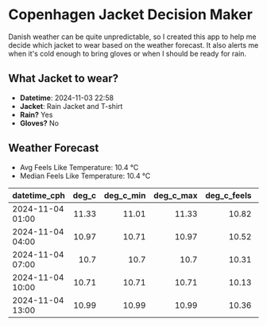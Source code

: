 
# Copenhagen Jacket Decision Maker

Danish weather can be quite unpredictable, so I created this app to help me decide which jacket to wear based on the weather forecast. 
It also alerts me when it's cold enough to bring gloves or when I should be ready for rain.

## What Jacket to wear?

- **Datetime**: 2024-11-03 22:58
- **Jacket**: Rain Jacket and T-shirt
- **Rain?** Yes
- **Gloves?** No

## Weather Forecast
- Avg Feels Like Temperature: 10.4 °C
- Median Feels Like Temperature: 10.4 °C

| datetime_cph     |   deg_c |   deg_c_min |   deg_c_max |   deg_c_feels | weather   | wind   | rain   |
|:-----------------|--------:|------------:|------------:|--------------:|:----------|:-------|:-------|
| 2024-11-04 01:00 |   11.33 |       11.01 |       11.33 |         10.82 | Rain      | Low    | Low    |
| 2024-11-04 04:00 |   10.97 |       10.71 |       10.97 |         10.52 | Rain      | Low    | Low    |
| 2024-11-04 07:00 |   10.7  |       10.7  |       10.7  |         10.31 | Rain      | Low    | Low    |
| 2024-11-04 10:00 |   10.71 |       10.71 |       10.71 |         10.13 | Rain      | Medium | Low    |
| 2024-11-04 13:00 |   10.99 |       10.99 |       10.99 |         10.36 | Clouds    | Low    | None   |
        